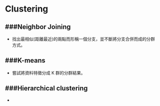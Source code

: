 # Clustering

<script src="../../js/general.js"></script>

###Neighbor Joining
---

* 找出最相似(距離最近)的兩點而形稱一個分支，並不斷將分支合併而成的分群方式。

###K-means 
---

* 嘗試將資料特徵分成 K 群的分群結果。

###Hierarchical clustering
---

* 